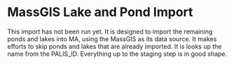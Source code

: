 MassGIS Lake and Pond Import
=======================

This import has not been run yet. It is designed to import the remaining ponds and lakes into MA, using the MassGIS as its data source. It makes efforts to skip ponds and lakes that are already imported. It is looks up the name from the PALIS_ID. Everything up to the staging step is in good shape.

